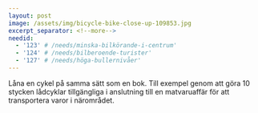```yaml
---
layout: post
image: /assets/img/bicycle-bike-close-up-109853.jpg
excerpt_separator: <!--more-->
needid:
  - '123' # /needs/minska-bilkörande-i-centrum'
  - '124' # /needs/bilberoende-turister'
  - '127' # /needs/höga-bullernivåer'
---
```

Låna en cykel på samma sätt som en bok. <!--more-->
Till exempel genom att göra 10 stycken lådcyklar tillgängliga i anslutning till en matvaruaffär för att transportera varor i närområdet.
